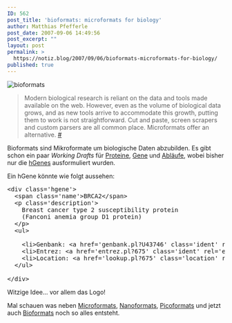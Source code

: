 ```yaml
---
ID: 562
post_title: 'bioformats: microformats for biology'
author: Matthias Pfefferle
post_date: 2007-09-06 14:49:56
post_excerpt: ""
layout: post
permalink: >
  https://notiz.blog/2007/09/06/bioformats-microformats-for-biology/
published: true
---
```

<img class="aligncenter" src='http://notiz.blog/wp-content/uploads/2007/09/bioformats.png' alt='bioformats' />

<blockquote>Modern biological research is reliant on the data and tools made available on the web. However, even as the volume of biological data grows, and as new tools arrive to accommodate this growth, putting them to work is not straightforward. Cut and paste, screen scrapers and custom parsers are all common place. Microformats offer an alternative. <a href="http://www.bioformats.org/">#</a></blockquote>

Bioformats sind Mikroformate um biologische Daten abzubilden. Es gibt schon ein paar <em>Working Drafts</em> für <a href="http://www.bioformats.org/hProtein/">Proteine</a>, <a href="http://www.bioformats.org/hGene/">Gene</a> und <a href="http://www.bioformats.org/hSequence/">Abläufe</a>, wobei bisher nur die <a href="http://www.bioformats.org/hGene/">hGenes</a> ausformuliert wurden.

Ein hGene könnte wie folgt aussehen:
<pre class="code">&lt;div class='hgene'&gt;
  &lt;span class='name'&gt;BRCA2&lt;/span&gt;
  &lt;p class='description'&gt;
    Breast cancer type 2 susceptibility protein 
    (Fanconi anemia group D1 protein)	
  &lt;/p&gt;
  &lt;ul&gt;

    &lt;li&gt;Genbank: &lt;a href='genbank.pl?U43746' class='ident' rel='genbank'&gt;U43746&lt;/a&gt;&lt;/li&gt;
    &lt;li&gt;Entrez: &lt;a href='entrez.pl?675' class='ident' rel='entrez'&gt;675&lt;/a&gt;&lt;/li&gt;
    &lt;li&gt;Location: &lt;a href='lookup.pl?675' class='location' rel='homo_sapiens'&gt;13:31787611-31871347&lt;/a&gt;&lt;/li&gt;	  
  &lt;/ul&gt;

&lt;/div&gt;</pre>


Witzige Idee... vor allem das Logo!

Mal schauen was neben <a href="http://microformats.org">Microformats</a>, <a href="http://twitternanoformats.wikispaces.com/">Nanoformats</a>, <a href="http://microformats.org/wiki/picoformats">Picoformats</a> und jetzt auch <a href="http://www.bioformats.org">Bioformats</a> noch so alles entsteht.